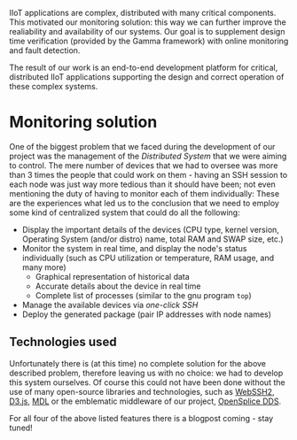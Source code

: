 IIoT applications are complex, distributed with many critical components. This motivated our monitoring solution: this way we can further improve the realiability and availability of our systems. Our goal is to supplement design time verification (provided by the Gamma framework) with online monitoring and fault detection.

The result of our work is an end-to-end development platform for critical, distributed IIoT applications supporting the design and correct operation of these complex systems.

# Monitoring solution
One of the biggest problem that we faced during the development of our project was the management of the *Distributed System* that we were aiming to control. The mere number of devices that we had to oversee was more than 3 times the people that could work on them - having an SSH session to each node was just way more tedious than it should have been; not even mentioning the duty of having to monitor each of them individually: These are the experiences what led us to the conclusion that we need to employ some kind of centralized system that could do all the following:

* Display the important details of the devices (CPU type, kernel version, Operating System (and/or distro) name, total RAM and SWAP size, etc.)
* Monitor the system in real time, and display the node's status individually (such as CPU utilization or temperature, RAM  usage, and many more)
    * Graphical representation of historical data
    * Accurate details about the device in real time
    * Complete list of processes (similar to the gnu program `top`)
* Manage the available devices via *one-click SSH*
* Deploy the generated package (pair IP addresses with node names)

## Technologies used
Unfortunately there is (at this time) no complete solution for the above described problem, therefore leaving us with no choice: we had to develop this system ourselves. Of course this could not have been done without the use of many open-source libraries and technologies, such as [WebSSH2](https://github.com/billchurch/WebSSH2), [D3.js](https://d3js.org/), [MDL](https://getmdl.io/) or the emblematic middleware of our project, [OpenSplice DDS](http://www.prismtech.com/vortex/vortex-opensplice).

For all four of the above listed features there is a blogpost coming - stay tuned!